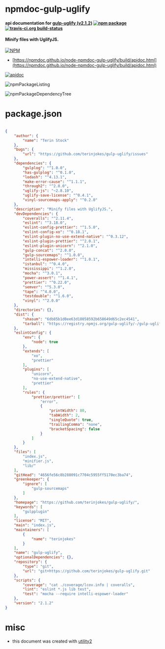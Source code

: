 # npmdoc-gulp-uglify

#### api documentation for  [gulp-uglify (v2.1.2)](https://github.com/terinjokes/gulp-uglify/)  [![npm package](https://img.shields.io/npm/v/npmdoc-gulp-uglify.svg?style=flat-square)](https://www.npmjs.org/package/npmdoc-gulp-uglify) [![travis-ci.org build-status](https://api.travis-ci.org/npmdoc/node-npmdoc-gulp-uglify.svg)](https://travis-ci.org/npmdoc/node-npmdoc-gulp-uglify)

#### Minify files with UglifyJS.

[![NPM](https://nodei.co/npm/gulp-uglify.png?downloads=true&downloadRank=true&stars=true)](https://www.npmjs.com/package/gulp-uglify)

- [https://npmdoc.github.io/node-npmdoc-gulp-uglify/build/apidoc.html](https://npmdoc.github.io/node-npmdoc-gulp-uglify/build/apidoc.html)

[![apidoc](https://npmdoc.github.io/node-npmdoc-gulp-uglify/build/screenCapture.buildCi.browser.%252Ftmp%252Fbuild%252Fapidoc.html.png)](https://npmdoc.github.io/node-npmdoc-gulp-uglify/build/apidoc.html)

![npmPackageListing](https://npmdoc.github.io/node-npmdoc-gulp-uglify/build/screenCapture.npmPackageListing.svg)

![npmPackageDependencyTree](https://npmdoc.github.io/node-npmdoc-gulp-uglify/build/screenCapture.npmPackageDependencyTree.svg)



# package.json

```json

{
    "author": {
        "name": "Terin Stock"
    },
    "bugs": {
        "url": "https://github.com/terinjokes/gulp-uglify/issues"
    },
    "dependencies": {
        "gulplog": "^1.0.0",
        "has-gulplog": "^0.1.0",
        "lodash": "^4.13.1",
        "make-error-cause": "^1.1.1",
        "through2": "^2.0.0",
        "uglify-js": "~2.8.10",
        "uglify-save-license": "^0.4.1",
        "vinyl-sourcemaps-apply": "^0.2.0"
    },
    "description": "Minify files with UglifyJS.",
    "devDependencies": {
        "coveralls": "^2.11.4",
        "eslint": "^3.18.0",
        "eslint-config-prettier": "^1.5.0",
        "eslint-config-xo": "^0.18.1",
        "eslint-plugin-no-use-extend-native": "^0.3.12",
        "eslint-plugin-prettier": "^2.0.1",
        "eslint-plugin-unicorn": "^2.1.0",
        "gulp-concat": "^2.0.0",
        "gulp-sourcemaps": "^1.0.0",
        "intelli-espower-loader": "^1.0.1",
        "istanbul": "^0.4.0",
        "mississippi": "^1.2.0",
        "mocha": "^3.0.1",
        "power-assert": "^1.4.1",
        "prettier": "^0.22.0",
        "semver": "^5.3.0",
        "tape": "^4.0.0",
        "testdouble": "^1.6.0",
        "vinyl": "^2.0.0"
    },
    "directories": {},
    "dist": {
        "shasum": "6db85b1d0ee63d18058592b658649d65c2ec4541",
        "tarball": "https://registry.npmjs.org/gulp-uglify/-/gulp-uglify-2.1.2.tgz"
    },
    "eslintConfig": {
        "env": {
            "node": true
        },
        "extends": [
            "xo",
            "prettier"
        ],
        "plugins": [
            "unicorn",
            "no-use-extend-native",
            "prettier"
        ],
        "rules": {
            "prettier/prettier": [
                "error",
                {
                    "printWidth": 80,
                    "tabWidth": 2,
                    "singleQuote": true,
                    "trailingComma": "none",
                    "bracketSpacing": false
                }
            ]
        }
    },
    "files": [
        "index.js",
        "minifier.js",
        "lib/"
    ],
    "gitHead": "4656fe56c8b288091c7704c5955ff5170ec3ba74",
    "greenkeeper": {
        "ignore": [
            "gulp-sourcemaps"
        ]
    },
    "homepage": "https://github.com/terinjokes/gulp-uglify/",
    "keywords": [
        "gulpplugin"
    ],
    "license": "MIT",
    "main": "index.js",
    "maintainers": [
        {
            "name": "terinjokes"
        }
    ],
    "name": "gulp-uglify",
    "optionalDependencies": {},
    "repository": {
        "type": "git",
        "url": "git+https://github.com/terinjokes/gulp-uglify.git"
    },
    "scripts": {
        "coverage": "cat ./coverage/lcov.info | coveralls",
        "lint": "eslint *.js lib test",
        "test": "mocha --require intelli-espower-loader"
    },
    "version": "2.1.2"
}
```



# misc
- this document was created with [utility2](https://github.com/kaizhu256/node-utility2)
